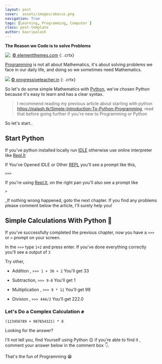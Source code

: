 ```yaml
---
layout: post
cover:  assets/images/abacus.png
navigation: True
tags: [Learning, Programming, Computer ]
class: post-template
author: bauripalash
---
```



**The Reason we Code is to solve Problems**

![.](https://www.elegantthemes.com/blog/wp-content/uploads/2017/07/programming-languages-to-learn-for-wordpress-featured-image.png)
[© elementthemes.com](https://www.elegantthemes.com/blog/resources/best-programming-language-to-learn-for-wordpress-users)
{: .crtx}


[Programming](https://en.m.wikipedia.org/wiki/Computer_programming) is not all about Mathematics, it's about solving problems we face in our daily life, and doing so we sometimes need Mathematics.

![](http://www.progressiveteacher.in/wp-content/uploads/2016/07/002-581x252.jpg)
[© progressiveteacher.in](http://www.progressiveteacher.in/mathematics-is-fun/)
{: .crtx}

So let's do some simple Mathematics with [Python](https://python.org), we've chosen Python because it's easy to learn and has a clear syntax.

> I recommend reading my previous article about starting with python <https://palash.tk/Simple-Introduction-To-Python-Programming>, read that before going further if you're new to Programming or Python

So let's start..

## Start Python

If you've python installed locally run [IDLE](https://en.m.wikipedia.org/wiki/IDLE) otherwise use online interpreter like [Repl.It](https://repl.it/languages/python3)

If You've Opened IDLE or Other [REPL](https://en.m.wikipedia.org/wiki/Read–eval–print_loop) you'll see a prompt like this,

`>>>`

If you're using  [Repl.It](https://repl.it/languages/python3), on the right pan you'll also see a prompt like 

`>`

_If nothing wrong happened, goto the next chapter.
If you find any problems please comment below the article, I'll surely help you!

## Simple Calculations With Python 👀

If you've successfully completed the previous chapter, now you have a `>>>`  or `>` prompt on your screen.

In the `>>>` type `1+2` and press enter. If you've done everything correctly you'll see a output of `3`

Try other,

- Addition ,
    `>>> 1 + 30 + 2`
    You'll get 33 


- Subtraction,
    `>>> 9-8`
    You'll get 1


- Multiplication ,
    `>>> 9 * 11`
    You'll get 99


- Division ,
    `>>> 444/2`
    You'll get 222.0

### Let's Do a Complex Calculation ✊

`(123456789 + 987654321) * 8`

Looking for the answer?

I'll not tell you, find Yourself using Python 😉 if you're able to find it , comment your answer below in the comment box 👇. 

That's the fun of Programming 😁
